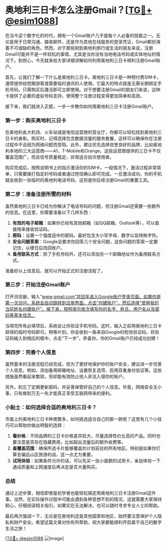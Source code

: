 # 奥地利三日卡怎么注册Gmail？[[TG💪+ @esim1088](https://t.me/s/esim1088)]

在当今这个数字化的时代，拥有一个Gmail账户几乎是每个人必备的技能之一。无论是用于日常沟通、接收邮件，还是作为其他在线服务的登录凭证，Gmail都扮演着不可或缺的角色。然而，对于那些刚到奥地利旅行或生活的朋友来说，注册Gmail可能并不是一件轻松的事情，尤其是当你没有当地电话号码或实体地址的情况下。别担心，今天就来给大家详细讲解如何利用奥地利三日卡顺利注册Gmail账户。

首先，让我们了解一下什么是奥地利三日卡。奥地利三日卡是一种预付费SIM卡，通常提供给短期游客或需要临时通讯的人使用。它最大的特点就是无需长期绑定手机号码，只需购买后激活即可立即使用。对于想要注册Gmail的朋友们来说，这种卡提供了必要的虚拟号码支持，使得整个注册过程变得更加简单和高效。

接下来，我们就进入正题，一步一步教你如何用奥地利三日卡注册Gmail账户。

### 第一步：购买奥地利三日卡

在奥地利各大机场、火车站或是电信运营商的营业厅，你都可以轻松找到奥地利三日卡的身影。购买时，记得选择包含数据流量的服务套餐，这样可以确保你在注册过程中不会因为网络问题而受阻。此外，建议优先选择信誉良好的品牌，比如奥地利本地的三大运营商——A1、T-Mobile和Orange。这些运营商提供的三日卡不仅覆盖范围广，而且信号质量稳定，非常适合初次使用者。

购买完成后，按照说明书上的指示激活你的SIM卡。一般情况下，激活过程非常简单，只需要拨打指定的号码或者通过短信确认即可完成。一旦激活成功，你的手机就会收到一张临时的奥地利电话号码，这将是你后续注册Gmail的重要工具。

### 第二步：准备注册所需的材料

虽然奥地利三日卡已经为你解决了电话号码的问题，但注册Gmail还需要一些额外的信息。在这里，你需要准备以下几样东西：

1. **有效的电子邮箱**：如果你已经有其他邮箱（如QQ邮箱、Outlook等），可以直接用来接收验证码。
2. **密码**：设置一个强度适中的密码，最好包含大小写字母、数字以及特殊字符。
3. **安全问题答案**：Google会要求你回答几个安全问题，这些问题的答案一定要记住，以便日后找回账户。
4. **备用联系方式**：除了手机号码外，还可以添加另一个邮箱地址作为备用联系方式。

准备好以上信息后，就可以开始正式的注册流程了。

### 第三步：开始注册Gmail账户

打开浏览器，输入“www.gmail.com”并回车进入Google账户登录页面。如果你是第一次访问，系统会自动跳转到注册界面。点击“创建账户”，然后选择“使用我的当前姓名创建账户”。接下来，按照提示依次填写你的名字、姓氏、用户名以及密码等基本信息。

当填完所有必填项后，系统会让你验证手机号码。这时，输入之前用奥地利三日卡获得的临时号码即可。稍等片刻，你会收到一条来自Google的短信验证码。将验证码输入到相应的框中，点击“下一步”，恭喜你，你的Gmail账户已经成功创建！

### 第四步：完善个人信息

虽然基本的注册流程已经完成，但为了更好地保护你的账户安全，建议进一步完善个人信息。例如，添加备用邮箱地址、设置恢复选项、启用双重身份验证等。这些措施虽然看起来繁琐，但却能有效防止他人非法入侵你的账户。

另外，别忘了定期更新密码，并妥善保管好自己的个人信息。毕竟，网络安全无小事，只有做到万无一失才能真正享受互联网带来的便利。

### 小贴士：如何选择合适的奥地利三日卡？

市面上的奥地利三日卡种类繁多，如何挑选适合自己的那一款呢？这里有几个小技巧可以帮助你做出明智的选择：

1. **看价格**：不同品牌的三日卡价格差异较大，尽量选择性价比高的产品。同时也要注意是否存在隐藏费用，比如超出流量后的额外收费等。
2. **查覆盖范围**：确保所选卡片能够覆盖你计划前往的所有地区。特别是如果你打算去偏远山区旅游的话，这一点尤为重要。
3. **试用体验**：如果条件允许的话，可以先买一张小面额的试用卡，亲自体验一下通话质量和上网速度后再决定是否大量购买。

### 总结

通过上述步骤，相信即使是初学者也能轻松搞定用奥地利三日卡注册Gmail这件事。当然，在实际操作过程中可能会遇到各种意想不到的情况，这就需要大家保持耐心，仔细阅读相关指引。如果实在无法解决，也可以随时寻求专业人士的帮助。

最后再次强调一下，无论是在奥地利还是其他国家和地区，始终要注意保护个人隐私和财产安全。希望这篇文章对你有所帮助，祝大家都能顺利开启属于自己的数字生活之旅！

[[TG💪+ @esim1088](https://t.me/s/esim1088) ![Image](https://i.postimg.cc/4NQfJmqS/Snipaste-2025-05-13-00-14-12.png)]